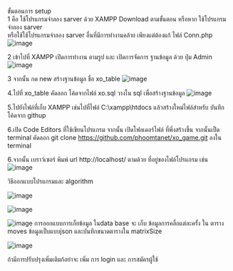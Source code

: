 
ขั้นตอนการ setup  
1 คือ ใช้โปรแกรมจำลอง sarver ด้วย XAMPP 
Download ตามขั้นตอน หรือหาก ใช้โปรแกรมจำลอง sarver  
หรือใช้ใช้โปรแกรมจำลอง sarver อื่นที่มีการทำงานคล้าย เพียงแต่ต้องแก้ ไฟล์ Conn.php 
 ![image](https://github.com/phoomtanet/xo_game/assets/143348885/3a540a94-2860-453f-87ca-c987a00abead)

2 เข้าไปที่ XAMPP เปิดการทำงาน ตามรูป  และ เปิดการจัดการ ฐานข้อมูล ด้วย ปุ่ม Admin
 ![image](https://github.com/phoomtanet/xo_game/assets/143348885/61ffd064-5cd1-4dfa-b950-823d62347da5)

3 จากนั้น กด new สร้างฐานข้อมูล ชื่อ xo_table 
 ![image](https://github.com/phoomtanet/xo_game/assets/143348885/738c64f6-f70e-4914-a63c-6de082272731)



4.ไปที่  xo_table  คัดลอก โค้ดจากไฟล์ xo.sql  วางใน sql เพื่อสร้างฐานข้อมูล
![image](https://github.com/phoomtanet/xo_game/assets/143348885/ff8cd2a3-2ecf-45a0-9730-4e7f8a9e5a9b)

 


5.ไปยังไฟล์ที่เก็บ XAMPP  เช่นไปที่ไฟล์   C:\xampp\htdocs  แล้วสร้างใหม่ไฟล์สำหรับ บันทึกโค้ดจาก githup 

6.เปิด Code Editors  ที่ใช้เขียนโปรแกรม  จากนั้น เปิดโฟลเดอร์ไฟล์ ที่พึ่งสร้างขึ้น 
จากนั้นเป็ด terminal คัดลอก git clone https://github.com/phoomtanet/xo_game.git
ลงใน terminal
 
6.จากนั้น เบราว์เซอร์ พิมพ์  url  http://localhost/ ตามด้วย ที่อยู่ของไฟล์โปรแกรม เช่น 
![image](https://github.com/phoomtanet/xo_game/assets/143348885/f0593f2c-60fb-4afa-a851-ff186b6970bb)






วิธีออกแบบโปรแกรมและ algorithm 

![image](https://github.com/phoomtanet/xo_game/assets/143348885/001b16e0-f00a-4748-8bc6-8cbd6b5bf253)


![image](https://github.com/phoomtanet/xo_game/assets/143348885/a0c216c6-3159-4774-bacf-76b68d35d368)

![image](https://github.com/phoomtanet/xo_game/assets/143348885/7a6179d9-ca92-454d-b11f-e0bc51c41d4d)
การออกแบบการเก็ยข้อมูล ในdata base จะ เก็บ ข้อมูลการคลิ้กแต่ละครั้ง ใน ตาราง moves ข้อมูลเป็บแบบjson  และบันทึกขนาดตารางใน matrixSize

![image](https://github.com/phoomtanet/xo_game/assets/143348885/b6e30207-f0fb-4393-a3c7-3d8d3b789e3b)     


ถ้ามีการปรับปรุงเพิ่มเติมก้อย่าจะ เพิ่ม การ login และ การสมัครผู้ใช้
